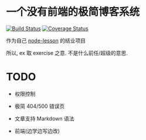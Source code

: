 # 一个没有前端的极简博客系统

[![Build Status](build-img)](https://travis-ci.org/Ralph-Wang/ex-blog)
[![Coverage Status](coveralls-img)](https://coveralls.io/r/Ralph-Wang/ex-blog)

[build-img]: http://img.shields.io/travis/Ralph-Wang/ex-blog.svg?style=flat-square
[coveralls-img]: http://img.shields.io/coveralls/Ralph-Wang/ex-blog/master.svg?style=flat-square

作为自己 [node-lesson](https://github.com/alsotang/node-lessons) 的结业项目

所以, ex 取 exercise 之意. 不是什么前任/超级的意思.


# TODO
* 权限控制

* 极简 404/500 错误页

* 文章支持 Markdown 语法

* 前端(边学边写边改)

